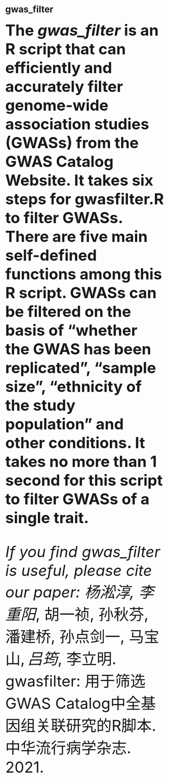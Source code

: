 # gwas_filter

<font size=8>**The *gwas_filter* is an R script that can efficiently and accurately filter genome-wide association studies (GWASs) from the GWAS Catalog Website. It takes six steps for gwasfilter.R to filter GWASs. There are five main self-defined functions among this R script. GWASs can be filtered on the basis of “whether the GWAS has been replicated”, “sample size”, “ethnicity of the study population” and other conditions. It takes no more than 1 second for this script to filter GWASs of a single trait.**

**If you find  *gwas_filter* is useful, please cite our paper: 杨淞淳*, 李重阳*, 胡一祯, 孙秋芬, 潘建桥, 孙点剑一, 马宝山$, 吕筠$, 李立明. gwasfilter: 用于筛选GWAS Catalog中全基因组关联研究的R脚本. 中华流行病学杂志. 2021.

